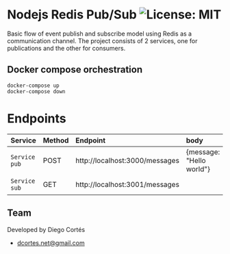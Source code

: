 # Nodejs Redis Pub/Sub ![License: MIT](https://img.shields.io/badge/License-MIT-yellow.svg)

Basic flow of event publish and subscribe model
using Redis as a communication channel.
The project consists of 2 services, one for publications and the other for consumers.

## Docker compose orchestration

```
docker-compose up
docker-compose down
```

# Endpoints

| Service | Method | Endpoint | body | Description
|:--------|:--------|:--------|:--------| :--------|
|`Service pub` | POST |http://localhost:3000/messages | {message: "Hello world"} | Create new resource
|`Service sub` | GET | http://localhost:3001/messages |  | Get all resources

## Team

Developed by Diego Cortés

* dcortes.net@gmail.com
